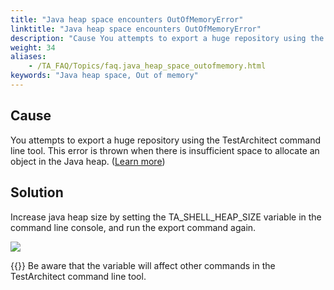 ```yaml
--- 
title: "Java heap space encounters OutOfMemoryError"
linktitle: "Java heap space encounters OutOfMemoryError"
description: "Cause You attempts to export a huge repository using the TestArchitect command line tool. This error is thrown when there is insufficient space to allocate an object in the Java heap. ( Learn more ) ..."
weight: 34
aliases: 
    - /TA_FAQ/Topics/faq.java_heap_space_outofmemory.html
keywords: "Java heap space, Out of memory"
---
```


## Cause

You attempts to export a huge repository using the TestArchitect command line tool. This error is thrown when there is insufficient space to allocate an object in the Java heap. \([Learn more](https://docs.oracle.com/javase/8/docs/technotes/guides/troubleshoot/memleaks002.html)\)

## Solution

Increase java heap size by setting the TA\_SHELL\_HEAP\_SIZE variable in the command line console, and run the export command again.

![](/images/TA_FAQ/Images/TA_SHELL_HEAP_SIZE_var.png)

{{<note>}} Be aware that the variable will affect other commands in the TestArchitect command line tool.



